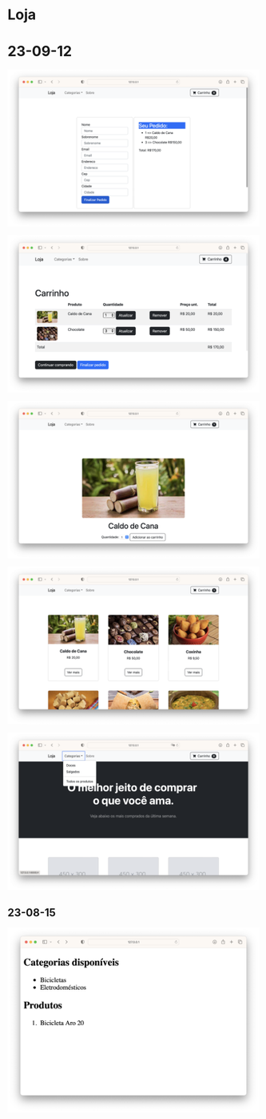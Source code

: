 # Loja

# 23-09-12

![](readme/6.png)

![](readme/5.png)

![](readme/4.png)

![](readme/3.png)

![](readme/2.png)

## 23-08-15

![](readme/1.png)
